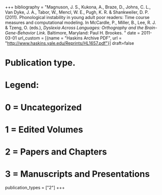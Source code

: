 +++
bibliography = "Magnuson, J. S., Kukona, A., Braze, D., Johns, C. L., Van Dyke, J. A., Tabor, W., Mencl, W. E., Pugh, K. R. & Shankweiler, D. P. (2011). Phonological instability in young adult poor readers: Time course measures and computational modeling. In McCardle, P., Miller, B., Lee, R. J. & Tzeng, O. (eds.), *Dyslexia Across Languages: Orthography and the Brain-Gene-Behavior Link*. Baltimore, Maryland: Paul H. Brookes. "
date = 2011-03-01
url_custom = [{name = "Haskins Archive PDF", url = "http://www.haskins.yale.edu/Reprints/HL1657.pdf"}]
draft=false
# Publication type.
# Legend:
# 0 = Uncategorized
# 1 = Edited Volumes
# 2 = Papers and Chapters
# 3 = Manuscripts and Presentations
publication_types = ["2"]
+++